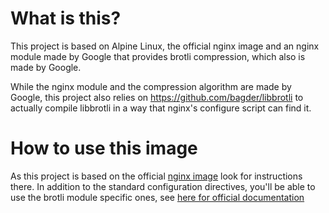 # What is this?
This project is based on Alpine Linux, the official nginx image and an nginx module made by Google that provides brotli compression, which also is made by Google.

While the nginx module and the compression algorithm are made by Google, this project also relies on https://github.com/bagder/libbrotli to actually compile libbrotli in a way that nginx's configure script can find it. 

# How to use this image
As this project is based on the official [nginx image](https://hub.docker.com/_/nginx/) look for instructions there. In addition to the standard configuration directives, you'll be able to use the brotli module specific ones, see [here for official documentation](https://github.com/google/ngx_brotli#configuration-directives)
